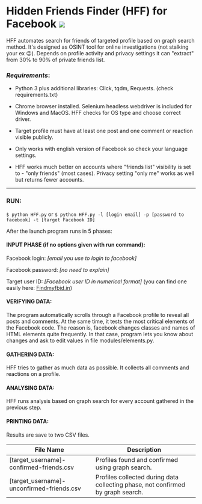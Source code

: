 # Hidden Friends Finder (HFF) for Facebook ![](http://i66.tinypic.com/15zgv4.png) 

HFF automates search for friends of targeted profile based on graph search method. It's designed as OSINT tool for online investigations (not stalking your ex :wink:). Depends on profile activity and privacy settings it can "extract" from 30% to 90% of private friends list.

### _Requirements_:
- Python 3 plus additional libraries: Click, tqdm, Requests. (check requirements.txt) 

- Chrome browser installed. Selenium headless webdriver is included for Windows and MacOS. HFF checks for OS type and choose correct driver.

- Target profile must have at least one post and one comment or reaction visible publicly.

- Only works with english version of Facebook so check your language settings.

- HFF works much better on accounts where "friends list" visibility is set to - "only friends" (most cases). Privacy setting "only me" works as well but returns fewer accounts. 

_____
### RUN:
`$ python HFF.py`
or
`$ python HFF.py -l [login email] -p [password to facebook] -t [target Facebook ID]`

After the launch program runs in 5 phases:


#### INPUT PHASE (if no options given with run command):
Facebook login: *[email you use to login to facebook]*

Facebook password: *[no need to explain]*

Target user ID: *[Facebook user ID in numerical format]*  (you can find one easily here: [Findmyfbid.in](https://findmyfbid.in/)) 


#### VERIFYING DATA:
The program automatically scrolls through a Facebook profile to reveal all posts and comments. 
At the same time, it tests the most critical elements of the Facebook code. The reason is, facebook changes classes and names of HTML elements quite frequently. In that case, program lets you know about changes and ask to edit values in file modules/elements.py.


#### GATHERING DATA:
HFF tries to gather as much data as possible. It collects all comments and reactions on a profile.


#### ANALYSING DATA:
HFF runs analysis based on graph search for every account gathered in the previous step. 


#### PRINTING DATA:
Results are save to two CSV files.

File Name  | Description
------------- | -------------
[target_username]-confirmed-friends.csv  | Profiles found and confirmed using graph search.
[target_username]-unconfirmed-friends.csv  | Profiles collected during data collecting phase, not confirmed by graph search.
